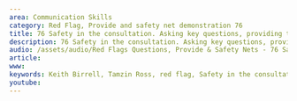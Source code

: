 ```yaml
---
area: Communication Skills
category: Red Flag, Provide and safety net demonstration 76
title: 76 Safety in the consultation. Asking key questions, providing targetted information and safety netting
description: 76 Safety in the consultation. Asking key questions, providing targetted information and safety netting
audio: /assets/audio/Red Flags Questions, Provide & Safety Nets - 76 Safety in the consultation. Asking key questions, providing targetted information and safety netting - MQ.mp3
article:
www: 
keywords: Keith Birrell, Tamzin Ross, red flag, Safety in the consultation. Asking key questions, providing targetted information and safety netting
youtube: 
--- 
```

